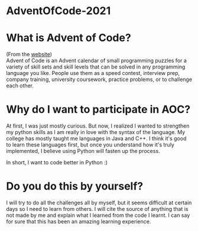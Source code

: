 # AdventOfCode-2021

# What is Advent of Code?
(From the [website](https://adventofcode.com/2021/about)) <br/>
Advent of Code is an Advent calendar of small programming puzzles for a variety of skill sets and skill levels that can be solved in any programming language you like. People use them as a speed contest, interview prep, company training, university coursework, practice problems, or to challenge each other.

# Why do I want to participate in AOC?
At first, I was just mostly curious. But now, I realized I wanted to strengthen my python skills as I am really in love with the syntax of the language. My college has mostly taught me languages in Java and C++. I think it's good to learn these languages first, but once you understand how it's truly implemented, I believe using Python will fasten up the process.

In short, I want to code better in Python :)

# Do you do this by yourself?
I will try to do all the challenges all by myself, but it seems difficult at certain days so I need to learn from others. I will cite the source of anything that is not made by me and explain what I learned from the code I learnt. I can say for sure that this has been an amazing learning experience.



